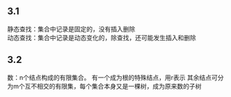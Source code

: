 ## 3.1
静态查找：集合中记录是固定的，没有插入删除  
动态查找：集合中记录是动态变化的，除查找，还可能发生插入和删除
## 3.2
数：n个结点构成的有限集合。
有一个成为根的特殊结点，用r表示
其余结点可分为m个互不相交的有限集，每个集合本身又是一棵树，成为原来数的子树
